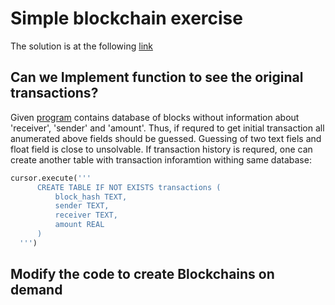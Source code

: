 # Simple blockchain exercise

The solution is at the following [link](https://replit.com/@CyberTDan/BlockchainFlask-1#main.py)

## Can we Implement function to see the original transactions?
Given [program](https://replit.com/@enghamzasalem/BlockchainFlask#main.py) contains database of blocks without information about 'receiver', 'sender' and 'amount'.
Thus, if requred to get initial transaction all anumerated above fields should be guessed. Guessing of two text fiels and float field is close to unsolvable.
If transaction history is requred, one can create another table with transaction inforamtion withing same database:
```python
cursor.execute('''
      CREATE TABLE IF NOT EXISTS transactions (
          block_hash TEXT,
          sender TEXT,
          receiver TEXT,
          amount REAL
      )
  ''')
```

## Modify the code to create Blockchains on demand